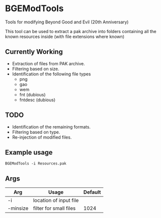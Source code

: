 # BGEModTools
Tools for modifying Beyond Good and Evil (20th Anniversary)

This tool can be used to extract a pak archive into folders containing all the known resources inside (with file extensions where known)

## Currently Working
- Extraction of files from PAK archive.
- Filtering based on size.
- Identification of the following file types 
    - png
    - gao
    - wem
    - fnt (dubious)
    - fntdesc (dubious)

## TODO
- Identification of the remaining formats.
- Filtering based on type.
- Re-injection of modified files.

## Example usage
```
BGEModTools -i Resources.pak
```

## Args
| Arg      | Usage                  | Default |
| -------- |----------------------- | ------- |
| -i       | location of input file |         |
| -minsize | filter for small files | 1024    |
